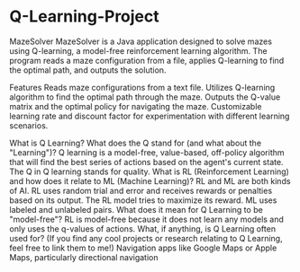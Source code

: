 # Q-Learning-Project
MazeSolver
MazeSolver is a Java application designed to solve mazes using Q-learning, a model-free reinforcement learning algorithm. The program reads a maze configuration from a file, applies Q-learning to find the optimal path, and outputs the solution.

Features
Reads maze configurations from a text file.
Utilizes Q-learning algorithm to find the optimal path through the maze.
Outputs the Q-value matrix and the optimal policy for navigating the maze.
Customizable learning rate and discount factor for experimentation with different learning scenarios.


What is Q Learning? What does the Q stand for (and what about the "Learning")?
Q learning is a model-free, value-based, off-policy algorithm that will find the best series of actions based on the agent's current state. The Q in Q learning stands for quality.
What is RL (Reinforcement Learning) and how does it relate to ML (Machine Learning)?
RL and ML are both kinds of AI. RL uses random trial and error and receives rewards or penalties based on its output. The RL model tries to maximize its reward. ML uses labeled and unlabeled pairs.
What does it mean for Q Learning to be "model-free"?
RL is model-free because it does not learn any models and only uses the q-values of actions.
What, if anything, is Q Learning often used for? (If you find any cool projects or research relating to Q Learning, feel free to link them to me!)
Navigation apps like Google Maps or Apple Maps, particularly directional navigation
 

